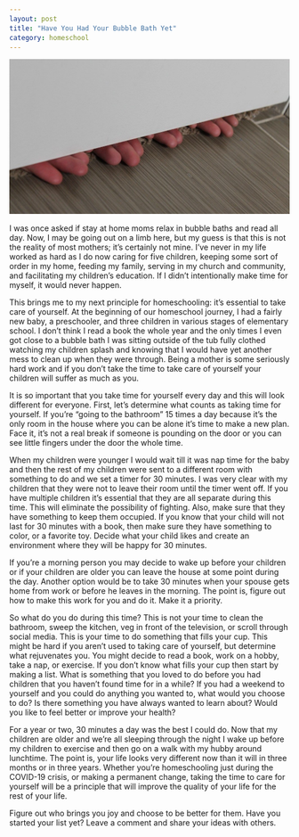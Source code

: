 ```yaml
---
layout: post
title: "Have You Had Your Bubble Bath Yet"
category: homeschool
---
```

![fingers under door](/assets/images/fingers-under-door.jpg)

I was once asked if stay at home moms relax in bubble baths and read all day. Now, I may be going out on a limb here, but my guess is that this is not the reality of most mothers; it’s certainly not mine. I’ve never in my life worked as hard as I do now caring for five children, keeping some sort of order in my home, feeding my family, serving in my church and community, and facilitating my children’s education. If I didn’t intentionally make time for myself, it would never happen.

This brings me to my next principle for homeschooling: it’s essential to take care of yourself. At the beginning of our homeschool journey, I had a fairly new baby, a preschooler, and three children in various stages of elementary school. I don’t think I read a book the whole year and the only times I even got close to a bubble bath I was sitting outside of the tub fully clothed watching my children splash and knowing that I would have yet another mess to clean up when they were through. Being a mother is some seriously hard work and if you don’t take the time to take care of yourself your children will suffer as much as you.

It is so important that you take time for yourself every day and this will look different for everyone. First, let’s determine what counts as taking time for yourself. If you’re “going to the bathroom” 15 times a day because it’s the only room in the house where you can be alone it’s time to make a new plan. Face it, it’s not a real break if someone is pounding on the door or you can see little fingers under the door the whole time. 

When my children were younger I would wait till it was nap time for the baby and then the rest of my children were sent to a different room with something to do and we set a timer for 30 minutes. I was very clear with my children that they were not to leave their room until the timer went off. If you have multiple children it’s essential that they are all separate during this time. This will eliminate the possibility of fighting. Also, make sure that they have something to keep them occupied. If you know that your child will not last for 30 minutes with a book, then make sure they have something to color, or a favorite toy. Decide what your child likes and create an environment where they will be happy for 30 minutes.

If you’re a morning person you may decide to wake up before your children or if your children are older you can leave the house at some point during the day. Another option would be to take 30 minutes when your spouse gets home from work or before he leaves in the morning. The point is, figure out how to make this work for you and do it. Make it a priority.

So what do you do during this time? This is not your time to clean the bathroom, sweep the kitchen, veg in front of the television, or scroll through social media. This is your time to do something that fills your cup. This might be hard if you aren’t used to taking care of yourself, but determine what rejuvenates you. You might decide to read a book, work on a hobby, take a nap, or exercise. If you don’t know what fills your cup then start by making a list. What is something that you loved to do before you had children that you haven’t found time for in a while? If you had a weekend to yourself and you could do anything you wanted to, what would you choose to do? Is there something you have always wanted to learn about? Would you like to feel better or improve your health?

For a year or two, 30 minutes a day was the best I could do. Now that my children are older and we’re all sleeping through the night I wake up before my children to exercise and then go on a walk with my hubby around lunchtime. The point is, your life looks very different now than it will in three months or in three years. Whether you’re homeschooling just during the COVID-19 crisis, or making a permanent change, taking the time to care for yourself will be a principle that will improve the quality of your life for the rest of your life.

Figure out who brings you joy and choose to be better for them. Have you started your list yet? Leave a comment and share your ideas with others.